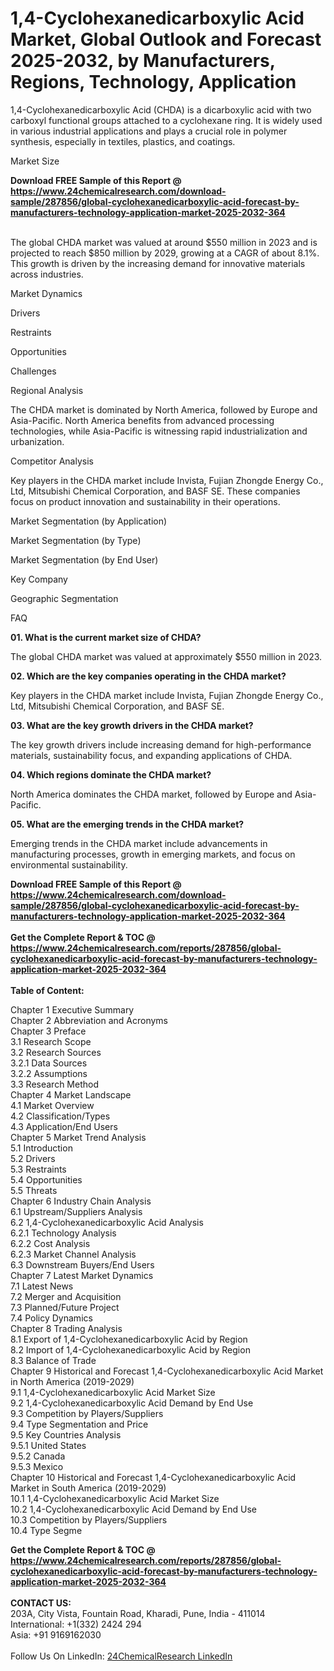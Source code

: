 <h1>1,4-Cyclohexanedicarboxylic Acid Market, Global Outlook and Forecast 2025-2032, by Manufacturers, Regions, Technology, Application</h1><p>1,4-Cyclohexanedicarboxylic Acid (CHDA) is a dicarboxylic acid with two carboxyl functional groups attached to a cyclohexane ring. It is widely used in various industrial applications and plays a crucial role in polymer synthesis, especially in textiles, plastics, and coatings.</p><p>
Market Size</p><p>
</p><div><b>Download FREE Sample of this Report @ 
            <a href="https://www.24chemicalresearch.com/download-sample/287856/global-cyclohexanedicarboxylic-acid-forecast-by-manufacturers-technology-application-market-2025-2032-364">
            https://www.24chemicalresearch.com/download-sample/287856/global-cyclohexanedicarboxylic-acid-forecast-by-manufacturers-technology-application-market-2025-2032-364</a></b></div><br><p>The global CHDA market was valued at around $550 million in 2023 and is projected to reach $850 million by 2029, growing at a CAGR of about 8.1%. This growth is driven by the increasing demand for innovative materials across industries.</p><p>
Market Dynamics</p><p>
Drivers</p><p>
</p><p>
Restraints</p><p>
</p><p>
Opportunities</p><p>
</p><p>
Challenges</p><p>
</p><p>
Regional Analysis</p><p>
</p><p>The CHDA market is dominated by North America, followed by Europe and Asia-Pacific. North America benefits from advanced processing technologies, while Asia-Pacific is witnessing rapid industrialization and urbanization.</p><p>
Competitor Analysis</p><p>
</p><p>Key players in the CHDA market include Invista, Fujian Zhongde Energy Co., Ltd, Mitsubishi Chemical Corporation, and BASF SE. These companies focus on product innovation and sustainability in their operations.</p><p>
Market Segmentation (by Application)</p><p>
</p><p>
Market Segmentation (by Type)</p><p>
</p><p>
Market Segmentation (by End User)</p><p>
</p><p>
Key Company</p><p>
</p><p>
Geographic Segmentation</p><p>
</p><p>
FAQ </p><p>
<strong>01. What is the current market size of CHDA?</strong></p><p>
</p><p>The global CHDA market was valued at approximately $550 million in 2023.</p><p>
<strong>02. Which are the key companies operating in the CHDA market?</strong></p><p>
</p><p>Key players in the CHDA market include Invista, Fujian Zhongde Energy Co., Ltd, Mitsubishi Chemical Corporation, and BASF SE.</p><p>
<strong>03. What are the key growth drivers in the CHDA market?</strong></p><p>
</p><p>The key growth drivers include increasing demand for high-performance materials, sustainability focus, and expanding applications of CHDA.</p><p>
<strong>04. Which regions dominate the CHDA market?</strong></p><p>
</p><p>North America dominates the CHDA market, followed by Europe and Asia-Pacific.</p><p>
<strong>05. What are the emerging trends in the CHDA market?</strong></p><p>
</p><p>Emerging trends in the CHDA market include advancements in manufacturing processes, growth in emerging markets, and focus on environmental sustainability.</p><div><b>Download FREE Sample of this Report @ 
            <a href="https://www.24chemicalresearch.com/download-sample/287856/global-cyclohexanedicarboxylic-acid-forecast-by-manufacturers-technology-application-market-2025-2032-364">
            https://www.24chemicalresearch.com/download-sample/287856/global-cyclohexanedicarboxylic-acid-forecast-by-manufacturers-technology-application-market-2025-2032-364</a></b></div><br><div><b>Get the Complete Report & TOC @ 
            <a href="https://www.24chemicalresearch.com/reports/287856/global-cyclohexanedicarboxylic-acid-forecast-by-manufacturers-technology-application-market-2025-2032-364">
            https://www.24chemicalresearch.com/reports/287856/global-cyclohexanedicarboxylic-acid-forecast-by-manufacturers-technology-application-market-2025-2032-364</a></b></div><br>
            <b>Table of Content:</b><p>Chapter 1 Executive Summary<br />
Chapter 2 Abbreviation and Acronyms<br />
Chapter 3 Preface<br />
3.1 Research Scope<br />
3.2 Research Sources<br />
3.2.1 Data Sources<br />
3.2.2 Assumptions<br />
3.3 Research Method<br />
Chapter 4 Market Landscape<br />
4.1 Market Overview<br />
4.2 Classification/Types<br />
4.3 Application/End Users<br />
Chapter 5 Market Trend Analysis<br />
5.1 Introduction<br />
5.2 Drivers<br />
5.3 Restraints<br />
5.4 Opportunities<br />
5.5 Threats<br />
Chapter 6 Industry Chain Analysis<br />
6.1 Upstream/Suppliers Analysis<br />
6.2 1,4-Cyclohexanedicarboxylic Acid Analysis<br />
6.2.1 Technology Analysis<br />
6.2.2 Cost Analysis<br />
6.2.3 Market Channel Analysis<br />
6.3 Downstream Buyers/End Users<br />
Chapter 7 Latest Market Dynamics<br />
7.1 Latest News<br />
7.2 Merger and Acquisition<br />
7.3 Planned/Future Project<br />
7.4 Policy Dynamics<br />
Chapter 8 Trading Analysis<br />
8.1 Export of 1,4-Cyclohexanedicarboxylic Acid by Region<br />
8.2 Import of 1,4-Cyclohexanedicarboxylic Acid by Region<br />
8.3 Balance of Trade<br />
Chapter 9 Historical and Forecast 1,4-Cyclohexanedicarboxylic Acid Market in North America (2019-2029)<br />
9.1 1,4-Cyclohexanedicarboxylic Acid Market Size<br />
9.2 1,4-Cyclohexanedicarboxylic Acid Demand by End Use<br />
9.3 Competition by Players/Suppliers<br />
9.4 Type Segmentation and Price<br />
9.5 Key Countries Analysis<br />
9.5.1 United States<br />
9.5.2 Canada<br />
9.5.3 Mexico<br />
Chapter 10 Historical and Forecast 1,4-Cyclohexanedicarboxylic Acid Market in South America (2019-2029)<br />
10.1 1,4-Cyclohexanedicarboxylic Acid Market Size<br />
10.2 1,4-Cyclohexanedicarboxylic Acid Demand by End Use<br />
10.3 Competition by Players/Suppliers<br />
10.4 Type Segme</p><div><b>Get the Complete Report & TOC @ 
            <a href="https://www.24chemicalresearch.com/reports/287856/global-cyclohexanedicarboxylic-acid-forecast-by-manufacturers-technology-application-market-2025-2032-364">
            https://www.24chemicalresearch.com/reports/287856/global-cyclohexanedicarboxylic-acid-forecast-by-manufacturers-technology-application-market-2025-2032-364</a></b></div><br><b>CONTACT US:</b><br>
            203A, City Vista, Fountain Road, Kharadi, Pune, India - 411014<br>
            International: +1(332) 2424 294<br>
            Asia: +91 9169162030 <br><br>
            Follow Us On LinkedIn: <a href="https://www.linkedin.com/company/24chemicalresearch/">24ChemicalResearch LinkedIn</a>